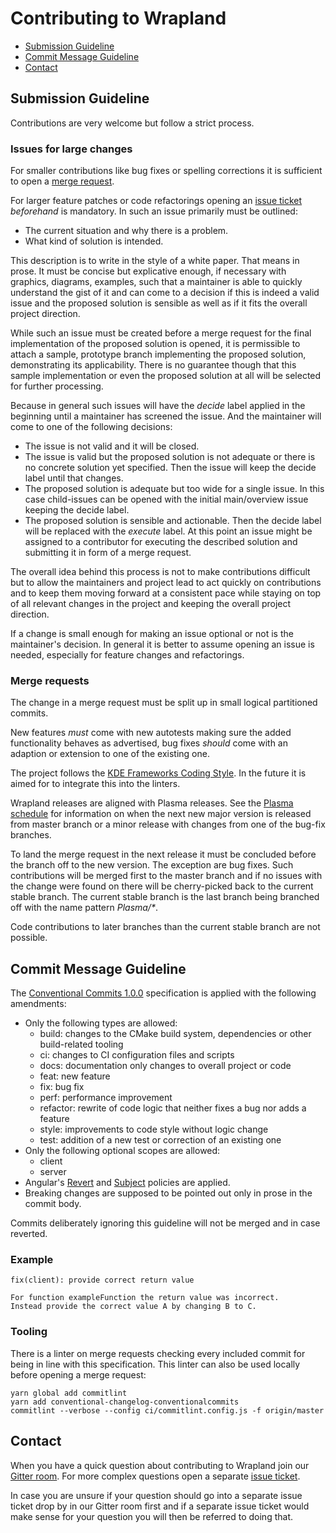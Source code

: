 # Contributing to Wrapland

 - [Submission Guideline](#submission-guideline)
 - [Commit Message Guideline](#commit-message-guideline)
 - [Contact](#contact)

## Submission Guideline
Contributions are very welcome but follow a strict process.

### Issues for large changes
For smaller contributions like bug fixes or spelling corrections it is sufficient to open a
[merge request][merge-request].

For larger feature patches or code refactorings opening an [issue ticket][issue] *beforehand* is
mandatory. In such an issue primarily must be outlined:

* The current situation and why there is a problem.
* What kind of solution is intended.

This description is to write in the style of a white paper. That means in prose. It must be concise
but explicative enough, if necessary with graphics, diagrams, examples, such that a maintainer is
able to quickly understand the gist of it and can come to a decision if this is indeed a valid
issue and the proposed solution is sensible as well as if it fits the overall project direction.

While such an issue must be created before a merge request for the final implementation of the
proposed solution is opened, it is permissible to attach a sample, prototype branch implementing the
proposed solution, demonstrating its applicability. There is no guarantee though that this sample
implementation or even the proposed solution at all will be selected for further processing.

Because in general such issues will have the *decide* label applied in the beginning until a
maintainer has screened the issue. And the maintainer will come to one of the following
decisions:

* The issue is not valid and it will be closed.
* The issue is valid but the proposed solution is not adequate or there is no concrete solution yet
specified. Then the issue will keep the decide label until that changes.
* The proposed solution is adequate but too wide for a single issue. In this case child-issues can
be opened with the initial main/overview issue keeping the decide label.
* The proposed solution is sensible and actionable. Then the decide label will be replaced with the
*execute* label. At this point an issue might be assigned to a contributor for executing the
described solution and submitting it in form of a merge request.

The overall idea behind this process is not to make contributions difficult but to allow the
maintainers and project lead to act quickly on contributions and to keep them moving forward at a
consistent pace while staying on top of all relevant changes in the project and keeping the
overall project direction.

If a change is small enough for making an issue optional or not is the maintainer's decision. In
general it is better to assume opening an issue is needed, especially for feature changes and
refactorings.

### Merge requests
The change in a merge request must be split up in small logical partitioned commits.

New features *must* come with new autotests making sure the added functionality behaves as
advertised, bug fixes *should* come with an adaption or extension to one of the existing one.

The project follows the [KDE Frameworks Coding Style][frameworks-style]. In the future it is aimed
for to integrate this into the linters.

Wrapland releases are aligned with Plasma releases. See the [Plasma schedule][plasma-schedule] for
information on when the next new major version is released from master branch or a minor release
with changes from one of the bug-fix branches.

To land the merge request in the next release it must be concluded before the branch off to the new
version. The exception are bug fixes. Such contributions will be merged first to the master branch
and if no issues with the change were found on there will be cherry-picked back to the current
stable branch. The current stable branch is the last branch being branched off with the name
pattern *Plasma/\**.

Code contributions to later branches than the current stable branch are not possible.

## Commit Message Guideline
The [Conventional Commits 1.0.0][conventional-commits] specification is applied with the following amendments:

* Only the following types are allowed:
  * build: changes to the CMake build system, dependencies or other build-related tooling
  * ci: changes to CI configuration files and scripts
  * docs: documentation only changes to overall project or code
  * feat: new feature
  * fix: bug fix
  * perf: performance improvement
  * refactor: rewrite of code logic that neither fixes a bug nor adds a feature
  * style: improvements to code style without logic change
  * test: addition of a new test or correction of an existing one
* Only the following optional scopes are allowed:
  * client
  * server
* Angular's [Revert][angular-revert] and [Subject][angular-subject] policies are applied.
* Breaking changes are supposed to be pointed out only in prose in the commit body.

Commits deliberately ignoring this guideline will not be merged and in case reverted.

### Example

    fix(client): provide correct return value

    For function exampleFunction the return value was incorrect.
    Instead provide the correct value A by changing B to C.

### Tooling
There is a linter on merge requests checking every included commit for being in line with this
specification. This linter can also be used locally before opening a merge request:

    yarn global add commitlint
    yarn add conventional-changelog-conventionalcommits
    commitlint --verbose --config ci/commitlint.config.js -f origin/master

## Contact
When you have a quick question about contributing to Wrapland join our [Gitter room][gitter-room].
For more complex questions open a separate [issue ticket][issue].

In case you are unsure if your question should go into a separate issue ticket drop by in our Gitter
room first and if a separate issue ticket would make sense for your question you will then be
referred to doing that.

[merge-request]: https://gitlab.com/kwinft/wrapland/-/merge_requests
[issue]: https://gitlab.com/kwinft/wrapland/-/issues
[frameworks-style]: https://community.kde.org/Policies/Frameworks_Coding_Style
[plasma-schedule]: https://community.kde.org/Schedules/Plasma_5
[conventional-commits]: https://www.conventionalcommits.org/en/v1.0.0/#specification
[angular-revert]: https://github.com/angular/angular/blob/3cf2005a936bec2058610b0786dd0671dae3d358/CONTRIBUTING.md#revert
[angular-subject]: https://github.com/angular/angular/blob/3cf2005a936bec2058610b0786dd0671dae3d358/CONTRIBUTING.md#subject
[gitter-room]: https://gitter.im/kwinft/community
